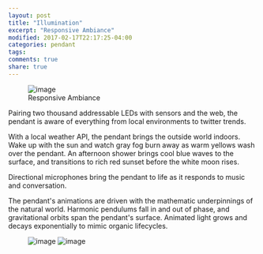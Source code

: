 ```yaml
---
layout: post
title: "Illumination"
excerpt: "Responsive Ambiance"
modified: 2017-02-17T22:17:25-04:00
categories: pendant
tags:
comments: true
share: true
---
```


<figure>
  <img src="/images/PendulumWave.gif" alt="image">
  <figcaption>Responsive Ambiance</figcaption>
</figure>

Pairing two thousand addressable LEDs with sensors and the web, the pendant is aware of everything from local environments to twitter trends.

With a local weather API, the pendant brings the outside world indoors. Wake up with the sun and watch gray fog burn away as warm yellows wash over the pendant. An afternoon shower brings cool blue waves to the surface, and transitions to rich red sunset before the white moon rises. 

Directional microphones bring the pendant to life as it responds to music and conversation. 

The pendant's animations are driven with the mathematic underpinnings of the natural world. Harmonic pendulums fall in and out of phase, and gravitational orbits span the pendant's surface. Animated light grows and decays exponentially to mimic organic lifecycles.

<figure class="half">
  <img src="/images/IlluminationRenderSkinny.png" alt="image">
  <img src="/images/IlluminationRenderWide.png" alt="image">
</figure>
